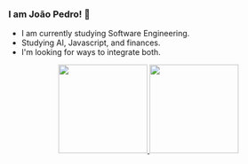 ### I am João Pedro! 👋

- I am currently studying Software Engineering.
- Studying AI, Javascript, and finances.
- I'm looking for ways to integrate both.


<div align="center">
  <a href="https://github.com/bot-do-jao">
  <img height="160em" src="https://github-readme-stats.vercel.app/api?username=bot-do-jao&show_icons=true&include_organizations=true&theme=highcontrast&include_all_commits=true&count_private=true"/>
  <img height="160em" src="https://github-readme-stats.vercel.app/api/top-langs/?username=bot-do-jao&layout=compact&include_organizations=true&langs_count=7&theme=highcontrast"/>
</div>
  

